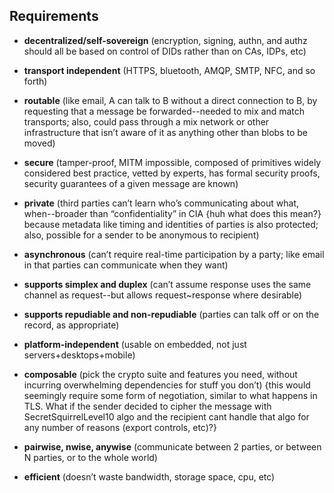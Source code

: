 ## Requirements

* **decentralized/self-sovereign** (encryption, signing, authn, and authz should all be based on control of DIDs rather than on CAs, IDPs, etc)

* **transport independent** (HTTPS, bluetooth, AMQP, SMTP, NFC, and so forth)

* **routable** (like email, A can talk to B without a direct connection to B, by requesting that a message be forwarded--needed to mix and match transports; also, could pass through a mix network or other infrastructure that isn’t aware of it as anything other than blobs to be moved)

* **secure** (tamper-proof, MITM impossible, composed of primitives widely considered best practice, vetted by experts, has formal security proofs, security guarantees of a given message are known)

* **private** (third parties can’t learn who’s communicating about what, when--broader than “confidentiality” in CIA {huh what does this mean?} because metadata like timing and identities of parties is also protected; also, possible for a sender to be anonymous to recipient) 

* **asynchronous** (can’t require real-time participation by a party; like email in that parties can communicate when they want)

* **supports simplex and duplex** (can’t assume response uses the same channel as request--but allows request~response where desirable)

* **supports repudiable and non-repudiable** (parties can talk off or on the record, as appropriate)

* **platform-independent** (usable on embedded, not just servers+desktops+mobile)

* **composable** (pick the crypto suite and features you need, without incurring overwhelming dependencies for stuff you don’t) {this would seemingly require some form of negotiation, similar to what happens in TLS.   What if the sender decided to cipher the message with SecretSquirrelLevel10 algo and the recipient cant handle that algo for any number of reasons (export controls, etc)?}

* **pairwise, nwise, anywise** (communicate between 2 parties, or between N parties, or to the whole world)

* **efficient** (doesn’t waste bandwidth, storage space, cpu, etc) 
